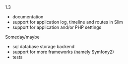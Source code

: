 1.3
- documentation
- support for application log, timeline and routes in Slim
- support for application and/or PHP settings

Someday/maybe
- sql database storage backend
- support for more frameworks (namely Symfony2)
- tests
